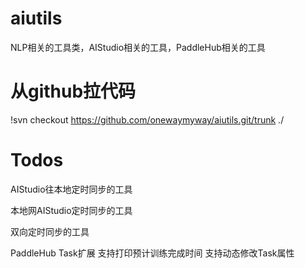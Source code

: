 # aiutils
NLP相关的工具类，AIStudio相关的工具，PaddleHub相关的工具


# 从github拉代码
!svn checkout https://github.com/onewaymyway/aiutils.git/trunk ./

# Todos

AIStudio往本地定时同步的工具

本地网AIStudio定时同步的工具

双向定时同步的工具

PaddleHub Task扩展 支持打印预计训练完成时间 支持动态修改Task属性
